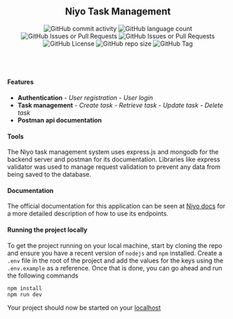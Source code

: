 <div align="center">
    <h2>Niyo Task Management</h2>
    <div align="center">
        <img alt="GitHub commit activity" src="https://img.shields.io/github/commit-activity/t/codewitgabi/niyo">
        <img alt="GitHub language count" src="https://img.shields.io/github/languages/count/codewitgabi/niyo">
        <img alt="GitHub Issues or Pull Requests" src="https://img.shields.io/github/issues/codewitgabi/niyo">
        <img alt="GitHub Issues or Pull Requests" src="https://img.shields.io/github/issues-pr/codewitgabi/niyo">
        <img alt="GitHub License" src="https://img.shields.io/github/license/codewitgabi/niyo">
        <img alt="GitHub repo size" src="https://img.shields.io/github/repo-size/codewitgabi/niyo">
        <img alt="GitHub Tag" src="https://img.shields.io/github/v/tag/codewitgabi/niyo">
    </div>
</div>
<br><br><br>

#### Features

- **Authentication** - _User registration_ - _User login_
  <br>
- **Task management** - _Create task_ - _Retrieve task_ - _Update task_ - _Delete task_
  <br/>
- **Postman api documentation**

#### Tools

The Niyo task management system uses express.js and mongodb for the backend server and postman for its documentation. Libraries like express validator was used to manage request validation to prevent any data from being saved to the database.

#### Documentation

The official documentation for this application can be seen at [Niyo docs](https://documenter.getpostman.com/view/33752126/2sA3QmCuEV) for a more detailed description of how to use its endpoints.

#### Running the project locally

To get the project running on your local machine, start by cloning the repo and ensure you have a recent version of `nodejs` and `npm` installed. Create a `.env` file in the root of the project and add the values for the keys using the `.env.example` as a reference. Once that is done, you can go ahead and run the following commands

```shell
npm install
npm run dev
```

Your project should now be started on your [localhost](http://localhost:7000)
